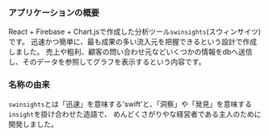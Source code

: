### アプリケーションの概要 
React + Firebase + Chart.jsで作成した分析ツール`swinsights`(スウィンサイツ)です。
迅速かつ簡単に、最も成果の多い流入元を把握できるという設計で作成しました。
売上や粗利、顧客の問い合わせ元などいくつかの情報をdbへ送信し、そのデータを参照してグラフを表示するという内容です。

### 名称の由来
`swinsights`とは「迅速」を意味する'swift'と、「洞察」や「発見」を意味する`insight`を掛け合わせた造語で、
めんどくさがりやな経営者である主人のために開発しました。

